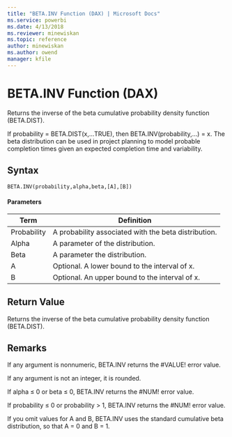 ```yaml
---
title: "BETA.INV Function (DAX) | Microsoft Docs"
ms.service: powerbi
ms.date: 4/13/2018
ms.reviewer: minewiskan
ms.topic: reference
author: minewiskan
ms.author: owend
manager: kfile
---
```

# BETA.INV Function (DAX)
Returns the inverse of the beta cumulative probability density function (BETA.DIST).  
  
If probability = BETA.DIST(x,...TRUE), then BETA.INV(probability,...) = x. The beta distribution can be used in project planning to model probable completion times given an expected completion time and variability.  
  
## Syntax  
  
```  
BETA.INV(probability,alpha,beta,[A],[B])  
```  
  
#### Parameters  
  
|Term|Definition|  
|--------|--------------|  
|Probability|A probability associated with the beta distribution.|  
|Alpha|A parameter of the distribution.|  
|Beta|A parameter the distribution.|  
|A|Optional. A lower bound to the interval of x.|  
|B|Optional. An upper bound to the interval of x.|  
  
## Return Value  
Returns the inverse of the beta cumulative probability density function (BETA.DIST).  
  
## Remarks  
If any argument is nonnumeric, BETA.INV returns the #VALUE! error value. 

If any argument is not an integer, it is rounded. 
  
If alpha ≤ 0 or beta ≤ 0, BETA.INV returns the #NUM! error value.  
  
If probability ≤ 0 or probability &gt; 1, BETA.INV returns the #NUM! error value.  
  
If you omit values for A and B, BETA.INV uses the standard cumulative beta distribution, so that A = 0 and B = 1.  
  
